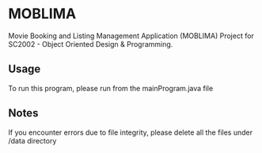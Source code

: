 <h1>MOBLIMA</h1>
Movie Booking and Listing Management Application (MOBLIMA)
Project for SC2002 - Object Oriented Design & Programming.

<h2>Usage</h2>
To run this program, please run from the mainProgram.java file 

<h2>Notes</h2>
If you encounter errors due to file integrity, please delete all the files under /data directory
